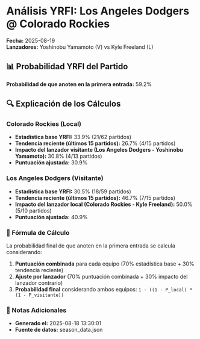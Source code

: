 # Análisis YRFI: Los Angeles Dodgers @ Colorado Rockies

**Fecha:** 2025-08-19  
**Lanzadores:** Yoshinobu Yamamoto (V) vs Kyle Freeland (L)

## 📊 Probabilidad YRFI del Partido

**Probabilidad de que anoten en la primera entrada:** 59.2%

## 🔍 Explicación de los Cálculos

### Colorado Rockies (Local)
- **Estadística base YRFI:** 33.9% (21/62 partidos)
- **Tendencia reciente (últimos 15 partidos):** 26.7% (4/15 partidos)
- **Impacto del lanzador visitante (Los Angeles Dodgers - Yoshinobu Yamamoto):** 30.8% (4/13 partidos)
- **Puntuación ajustada:** 30.9%

### Los Angeles Dodgers (Visitante)
- **Estadística base YRFI:** 30.5% (18/59 partidos)
- **Tendencia reciente (últimos 15 partidos):** 46.7% (7/15 partidos)
- **Impacto del lanzador local (Colorado Rockies - Kyle Freeland):** 50.0% (5/10 partidos)
- **Puntuación ajustada:** 40.9%

### 📝 Fórmula de Cálculo

La probabilidad final de que anoten en la primera entrada se calcula considerando:
1. **Puntuación combinada** para cada equipo (70% estadística base + 30% tendencia reciente)
2. **Ajuste por lanzador** (70% puntuación combinada + 30% impacto del lanzador contrario)
3. **Probabilidad final** considerando ambos equipos: `1 - ((1 - P_local) * (1 - P_visitante))`

### 📌 Notas Adicionales

- **Generado el:** 2025-08-18 13:30:01
- **Fuente de datos:** season_data.json

